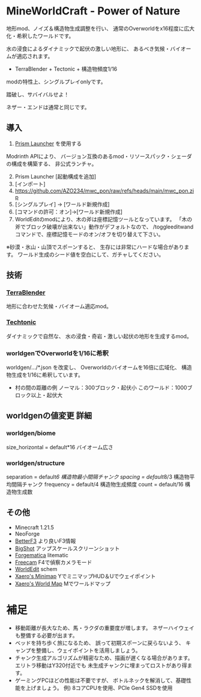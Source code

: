 # MineWorldCraft - Power of Nature

地形mod、ノイズ＆構造物生成調整を行い、
通常のOverworldをx16程度に広大化・希釈したワールドです。

水の浸食によるダイナミックで起伏の激しい地形に、
あるべき気候・バイオームが適応されます。

- TerraBlender + Tectonic + 構造物頻度1/16

modの特性上、シングルプレイonlyです。

踏破し、サバイバルせよ！


ネザー・エンドは通常と同じです。


## 導入

1. [Prism Launcher](https://prismlauncher.org/) を使用する

Modrinth APIにより、
バージョン互換のあるmod・リソースパック・シェーダの構成を構築する、
非公式ランチャ。

2. Prism Launcher [起動構成を追加]
3. [インポート]
4. https://github.com/AZO234/mwc_pon/raw/refs/heads/main/mwc_pon.zip
5. [シングルプレイ] → [ワールド新規作成]
6. [コマンドの許可：オン]→[ワールド新規作成]
7. WorldEditのmodにより、木の斧は座標記憶ツールとなっています。
    「木の斧でブロック破壊が出来ない」動作がデフォルトなので、
    /toggleeditwand コマンドで、座標記憶モードのオン/オフを切り替えて下さい。


※砂漠・氷山・山頂でスポーンすると、
生存には非常にハードな場合があります。
ワールド生成のシード値を空白にして、ガチャしてください。


## 技術

### [TerraBlender](https://modrinth.com/mod/terrablender)

地形に合わせた気候・バイオーム適応mod。

### [Techtonic](https://modrinth.com/datapack/tectonic)

ダイナミックで自然な、
水の浸食・奇岩・激しい起伏の地形を生成するmod。

### worldgenでOverworldを1/16に希釈

worldgen/.../*.json を改変し、
Overworldのバイオームを16倍に広域化、
構造物生成を1/16に希釈しています。

- 村の間の距離の例
ノーマル：300ブロック・起伏小
このワールド：1000ブロック以上・起伏大


## worldgenの値変更 詳細

### worldgen/biome

size_horizontal = default*16  バイオーム広さ

### worldgen/structure

separation = default*6  構造物最小間隔チャンク
spacing = default*8/3  構造物平均間隔チャンク
frequency = default/4  構造物生成頻度
count = default/16  構造物生成数


## その他

- Minecraft 1.21.5
- NeoForge
- [BetterF3](https://modrinth.com/mod/betterf3)
より良いF3情報
- [BigShot](https://modrinth.com/mod/bigshot)
アップスケールスクリーンショット
- [Forgematica](https://modrinth.com/mod/forgematica)
litematic
- [Freecam](https://modrinth.com/mod/freecam)
F4で偵察カメラモード
- [WorldEdit](https://modrinth.com/plugin/worldedit)
schem
- [Xaero's Minimap](https://modrinth.com/mod/xaeros-minimap)
YでミニマップHUD＆Uでウェイポイント
- [Xaero's World Map](https://modrinth.com/mod/xaeros-world-map)
Mでワールドマップ


# 補足

- 移動距離が長大なため、馬・ラクダの重要度が増します。
  ネザーハイウェイも整備する必要が出ます。
- ベッドを持ち歩く旅になるため、
  誤って初期スポーンに戻らないよう、
  キャンプを整備し、ウェイポイントを活用しましょう。
- チャンク生成アルゴリズムが精密なため、描画が遅くなる場合があります。
  エリトラ移動はY320付近でも
  未生成チャンクに埋まってロストがあり得ます。
- ゲーミングPCほどの性能は不要ですが、
  ボトルネックを解消して、基礎性能を上げましょう。
  例) 8コアCPUを使用、PCIe Gen4 SSDを使用


